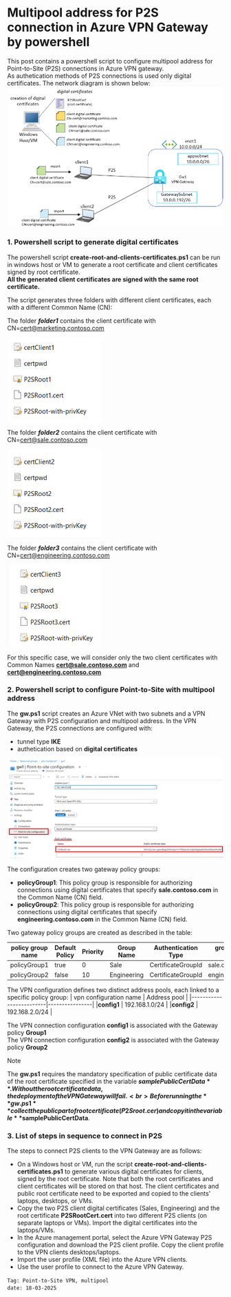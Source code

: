 <properties
pageTitle= 'Multipool address for P2S connection in Azure VPN Gateway'
description= "Multipool address for P2S connection in Azure VPN Gateway"
documentationcenter= "https://github.com/fabferri"
services="VPN Gateway"
authors="fabferri"
editor="fabferri"/>

<tags
   ms.service="configuration-Example-Azure"
   ms.devlang="powershell"
   ms.topic="article"
   ms.tgt_pltfrm="Azure"
   ms.workload="VPN Gateway"
   ms.date="18/03/2025"
   ms.author="fabferri" />

# Multipool address for P2S connection in Azure VPN Gateway by powershell
This post contains a powershell script to configure multipool address for Point-to-Site (P2S) connections in Azure VPN  gateway. <br>
As authetication methods of P2S connections is used only digital certificates.
The network diagram is shown below:
[![1]][1]

### <a name="generate digital certificates"></a>1. Powershell script to generate digital certificates 
The powershell script **create-root-and-clients-certificates.ps1** can be run in windows host or VM to generate a root certificate and client certificates signed by root certificate.<br>
**All the generated client certificates are signed with the same root certificate.** <br>

The script generates three folders with different client certificates, each with a different Common Name (CN):

The folder **_folder1_** contains the client certificate with CN=cert@marketing.contoso.com

[![2]][2]

The folder **_folder2_** contains the client certificate with CN=cert@sale.contoso.com

[![3]][3]


The folder **_folder3_** contains the client certificate with CN=cert@engineering.contoso.com

[![4]][4]


For this specific case, we will consider only the two client certificates with Common Names **cert@sale.contoso.com** and **cert@engineering.contoso.com**

### <a name="P2S multipool address"></a>2. Powershell script to configure Point-to-Site with multipool address
The **gw.ps1** script creates an Azure VNet with two subnets and a VPN Gateway with P2S configuration and multipool address.
In the VPN Gateway, the P2S connections are configured with:
- tunnel type **IKE**
- authetication based on **digital certificates**

[![5]][5]

The configuration creates two gateway policy groups:
- **policyGroup1**: This policy group is responsible for authorizing connections using digital certificates that specify **sale.contoso.com** in the Common Name (CN) field.
- **policyGroup2**: This policy group is responsible for authorizing connections using digital certificates that specify **engineering.contoso.com** in the Common Name (CN) field.

Two gateway policy groups are created as described in the table:

| policy group name | Default Policy | Priority | Group Name  | Authentication Type | group configuration value|
|-------------------|----------------|----------|-------------|---------------------|--------------------------|
|policyGroup1       | true           | 0        | Sale        | CertificateGroupId  | sale.contoso.com         |
|policyGroup2       | false          | 10       | Engineering | CertificateGroupId  | engineering.contoso.com  |

The VPN configuration defines two distinct address pools, each linked to a specific policy group:
| vpn configuration name  | Address pool   |
|-------------------------|----------------|
|**config1**              | 192.168.1.0/24 |
|**config2**              | 192.168.2.0/24 |

The VPN connection configuration **config1** is associated with the Gateway policy **Group1** <br>
The VPN connection configuration **config2** is associated with the Gateway policy **Group2** <br>

> [!NOTE]
>
> The **gw.ps1** requires the mandatory specification of public certificate data of the root certificate specified in the variable **$samplePublicCertData**. Without the root certificate data, the deployment of the VPN Gateway will fail. <br>
> Before running the **gw.ps1** collect the public part of root certificate (P2Sroot.cer) and copy it in the variable **$samplePublicCertData**.

### <a name="powershell script"></a>3. List of steps in sequence to connect in P2S
The steps to connect P2S clients to the VPN Gateway are as follows:
- On a Windows host or VM, run the script **create-root-and-clients-certificates.ps1** to generate various digital certificates for clients, signed by the root certificate. Note that both the root certificates and client certificates will be stored on that host. The client certificates and public root certificate need to be exported and copied to the clients' laptops, desktops, or VMs.
- Copy the two P2S client digital certificates (Sales, Engineering) and the root certificate **P2SRootCert.cert** into two different P2S clients (on separate laptops or VMs). Import the digital certificates into the laptops/VMs.
- In the Azure management portal, select the Azure VPN Gateway P2S configuration and download the P2S client profile. Copy the client profile to the VPN clients desktops/laptops.
- Import the user profile (XML file) into the Azure VPN clients.
- Use the user profile to connect to the Azure VPN Gateway.


`Tag: Point-to-Site VPN, multipool` <br>
`date: 18-03-2025`

<!--Image References-->

[1]: ./media/network-diagram.png "network diagram"
[2]: ./media/folder1.png "list of files in the folder1"
[3]: ./media/folder2.png "list of files in the folder2"
[4]: ./media/folder3.png "list of files in the folder3"
[5]: ./media/p2s-config.png "P2S configuration in the VPN Gateway"

<!--Link References-->

